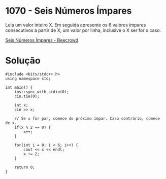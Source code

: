 # 1070 - Seis Números Ímpares

Leia um valor inteiro X. Em seguida apresente os 6 valores ímpares consecutivos a partir de X, um valor por linha, inclusive o X ser for o caso.

[Seis Números Ímpares - Beecrowd](https://www.beecrowd.com.br/judge/pt/problems/view/1070)

# Solução
```
#include <bits/stdc++.h>
using namespace std;

int main() {
    ios::sync_with_stdio(0);
    cin.tie(0);

    int x;
    cin >> x;

    // Se x for par, comece do próximo ímpar. Caso contrário, comece de x.
    if(x % 2 == 0) {
        x++;
    }

    for(int i = 0; i < 6; i++) {
        cout << x << endl;
        x += 2;
    }
    
    return 0;
}
```